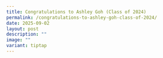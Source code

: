 ```yaml
---
title: Congratulations to Ashley Goh (Class of 2024)
permalink: /congratulations-to-ashley-goh-class-of-2024/
date: 2025-09-02
layout: post
description: ""
image: ""
variant: tiptap
---
```

